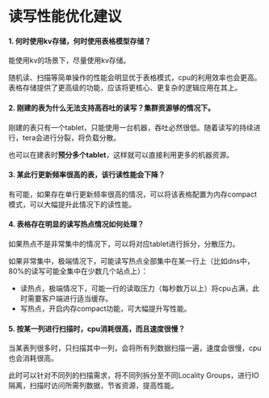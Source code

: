 # 读写性能优化建议

#### 1. 何时使用kv存储，何时使用表格模型存储？

能使用kv的场景下，尽量使用kv存储。

随机读、扫描等简单操作的性能会明显优于表格模式，cpu的利用效率也会更高。表格存储提供了更高级的功能，应该将更核心、更复杂的逻辑应用在其上。

#### 2. 刚建的表为什么无法支持高吞吐的读写？集群资源够的情况下。

刚建的表只有一个tablet，只能使用一台机器，吞吐必然很低。随着读写的持续进行，tera会进行分裂，将负载分散。

也可以在建表时**预分多个tablet**，这样就可以直接利用更多的机器资源。

#### 3. 某此行更新频率很高的表，该行读性能会下降？

有可能，如果存在单行更新频率很高的情况，可以将该表格配置为内存compact模式，可以大幅提升此情况下的读性能。

#### 4. 表格存在明显的读写热点情况如何处理？

如果热点不是非常集中的情况下，可以将对应tablet进行拆分，分散压力。

如果非常集中，极端情况下，可能读写热点全部集中在某一行上（比如dns中，80%的读写可能全集中在少数几个站点上）：

  * 读热点，极端情况下，可能一行的读取压力（每秒数万以上）将cpu占满，此时需要客户端进行适当缓存。
  * 写热点，开启内存compact功能，可大幅提升写性能。
  
#### 5. 按某一列进行扫描时，cpu消耗很高，而且速度很慢？

当某表列很多时，只扫描其中一列，会将所有列数据扫描一遍，速度会很慢，cpu也会消耗很高。

此时可以针对不同列的扫描需求，将不同列拆分至不同Locality Groups，进行IO隔离，扫描时访问所需列数据，节省资源，提高性能。
